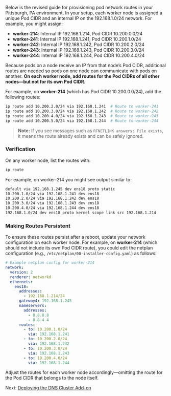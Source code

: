 Below is the revised guide for provisioning pod network routes in your Pittsburgh, PA environment. In your setup, each worker node is assigned a unique Pod CIDR and an internal IP on the 192.168.1.0/24 network. For example, you might assign:

- **worker-214**: Internal IP 192.168.1.214, Pod CIDR 10.200.0.0/24  
- **worker-241**: Internal IP 192.168.1.241, Pod CIDR 10.200.1.0/24  
- **worker-242**: Internal IP 192.168.1.242, Pod CIDR 10.200.2.0/24  
- **worker-243**: Internal IP 192.168.1.243, Pod CIDR 10.200.3.0/24  
- **worker-244**: Internal IP 192.168.1.244, Pod CIDR 10.200.4.0/24

Because pods on a node receive an IP from that node’s Pod CIDR, additional routes are needed so pods on one node can communicate with pods on another. **On each worker node, add routes for the Pod CIDRs of all other nodes—but not for its own Pod CIDR.**

For example, on **worker-214** (which has Pod CIDR 10.200.0.0/24), add the following routes:

```bash
ip route add 10.200.2.0/24 via 192.168.1.241  # Route to worker-241
ip route add 10.200.3.0/24 via 192.168.1.242  # Route to worker-242
ip route add 10.200.4.0/24 via 192.168.1.243  # Route to worker-243
ip route add 10.200.5.0/24 via 192.168.1.244  # Route to worker-244
```

> **Note:** If you see messages such as `RTNETLINK answers: File exists`, it means the route already exists and can be safely ignored.

### Verification

On any worker node, list the routes with:

```bash
ip route
```

For example, on worker-214 you might see output similar to:

```bash
default via 192.168.1.245 dev ens18 proto static
10.200.1.0/24 via 192.168.1.241 dev ens18
10.200.2.0/24 via 192.168.1.242 dev ens18
10.200.3.0/24 via 192.168.1.243 dev ens18
10.200.4.0/24 via 192.168.1.244 dev ens18
192.168.1.0/24 dev ens18 proto kernel scope link src 192.168.1.214
```

### Making Routes Persistent

To ensure these routes persist after a reboot, update your network configuration on each worker node. For example, on **worker-214** (which should not include its own Pod CIDR route), you could edit the netplan configuration (e.g., `/etc/netplan/00-installer-config.yaml`) as follows:

```yaml
# Example netplan config for worker-214
network:
  version: 2
  renderer: networkd
  ethernets:
    ens18:
      addresses:
        - 192.168.1.214/24
      gateway4: 192.168.1.245
      nameservers:
        addresses:
          - 8.8.8.8
          - 8.8.4.4
      routes:
        - to: 10.200.1.0/24
          via: 192.168.1.241
        - to: 10.200.2.0/24
          via: 192.168.1.242
        - to: 10.200.3.0/24
          via: 192.168.1.243
        - to: 10.200.4.0/24
          via: 192.168.1.244
```

Adjust the routes for each worker node accordingly—omitting the route for the Pod CIDR that belongs to the node itself.

Next: [Deploying the DNS Cluster Add-on](12-dns-addon.md)
